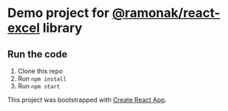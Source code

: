 # Demo project for [@ramonak/react-excel](https://www.npmjs.com/package/@ramonak/react-excel) library

## Run the code

1. Clone this repo
2. Run ```npm install```
3. Run ```npm start```

This project was bootstrapped with [Create React App](https://github.com/facebook/create-react-app).
